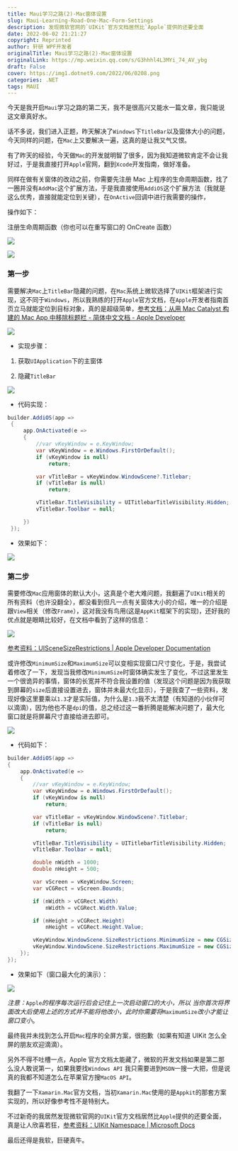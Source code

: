 ```yaml
---
title: Maui学习之路(2)-Mac窗体设置
slug: Maui-Learning-Road-One-Mac-Form-Settings
description: 发现微软官网的`UIKit`官方文档居然比`Apple`提供的还要全面
date: 2022-06-02 21:21:27
copyright: Reprinted
author: 轩研 WPF开发者
originalTitle: Maui学习之路(2)-Mac窗体设置
originalLink: https://mp.weixin.qq.com/s/G3hhhl4L3MYi_74_AV_ybg
draft: False
cover: https://img1.dotnet9.com/2022/06/0208.png
categories: .NET
tags: MAUI
---
```


今天是我开启`Maui`学习之路的第二天，我不是很高兴又能水一篇文章，我只能说这文章真好水。

话不多说，我们进入正题，昨天解决了`Windows`下`TitleBar`以及窗体大小的问题，今天同样的问题，在`Mac`上又要解决一遍，这真的是让我又气又恨。

有了昨天的经验，今天做`Mac`的开发就明智了很多，因为我知道微软肯定不会让我好过，于是我直接打开`Apple`官网，翻到`Xcode`开发指南，做好准备。

同样在做有关窗体的改动之前，你需要先注册 Mac 上程序的生命周期函数，找了一圈并没有`AddMac`这个扩展方法，于是我直接使用`AddiOS`这个扩展方法（我就是这么优秀，直接就能定位到关键），在`OnActive`回调中进行我需要的操作，

操作如下：

注册生命周期函数（你也可以在重写窗口的 OnCreate 函数）

![](https://img1.dotnet9.com/2022/06/0201.png)

![](https://img1.dotnet9.com/2022/06/0202.png)

### 第一步

需要解决`Mac`上`TitleBar`隐藏的问题，在`Mac`系统上微软选择了`UIKit`框架进行实现，这不同于`Windows`，所以我熟练的打开`Apple`官方文档，在`Apple`开发者指南首页立马就能定位到目标对象，真的是超级简单，[参考文档：从用 Mac Catalyst 构建的 Mac App 中移除标题栏 - 简体中文文档 - Apple Developer](链接：https://developer.apple.com/cn/documentation/uikit/mac_catalyst/removing_the_title_bar_in_your_mac_app_built_with_mac_catalyst/)

![](https://img1.dotnet9.com/2022/06/0203.png)

- 实现步骤：

1. 获取`UIApplication`下的主窗体

2. 隐藏`TitleBar`

![](https://img1.dotnet9.com/2022/06/0204.png)

- 代码实现：

```csharp
builder.AddiOS(app =>
 {
     app.OnActivated(e =>
     {
         //var vKeyWindow = e.KeyWindow;
         var vKeyWindow = e.Windows.FirstOrDefault();
         if (vKeyWindow is null)
             return;

         var vTitleBar = vKeyWindow.WindowScene?.Titlebar;
         if (vTitleBar is null)
             return;

         vTitleBar.TitleVisibility = UITitlebarTitleVisibility.Hidden;
         vTitleBar.Toolbar = null;

     })
 });
```

- 效果如下：

![](https://img1.dotnet9.com/2022/06/0205.png)

### 第二步

需要修改`Mac`应用窗体的默认大小，这真是个老大难问题，我翻遍了`UIKit`相关的所有资料（也许没翻全），都没看到但凡一点有关窗体大小的介绍，唯一的介绍是跟`View`相关（修改`Frame`），这对我没有鸟用(这是`AppKit`框架下的实现)，还好我的优点就是眼睛比较好，在文档中看到了这样的信息：

![](https://img1.dotnet9.com/2022/06/0206.png)

[参考资料：UISceneSizeRestrictions | Apple Developer Documentation](https://developer.apple.com/documentation/uikit/uiscenesizerestrictions)

或许修改`MinimumSize`和`MaximumSize`可以变相实现窗口尺寸变化，于是，我尝试着修改了一下，发现当我修改`MinimumSize`时窗体确实发生了变化，不过这里发生一个很诡异的事情，窗体的长宽并不符合我设置的值（发现这个问题是因为我获取到屏幕的`size`后直接设置进去，窗体并未最大化显示），于是我查了一些资料，发现好像这里要乘以`1.3`才是实际值，为什么是`1.3`我不太清楚（有知道的小伙伴可以滴滴），因为他也不是`dpi`的值，总之经过这一番折腾是能解决问题了，最大化窗口就是将屏幕尺寸直接给进去即可。

![](https://img1.dotnet9.com/2022/06/0207.png)

- 代码如下：

```csharp
builder.AddiOS(app =>
{
    app.OnActivated(e =>
    {
        //var vKeyWindow = e.KeyWindow;
        var vKeyWindow = e.Windows.FirstOrDefault();
        if (vKeyWindow is null)
            return;

        var vTitleBar = vKeyWindow.WindowScene?.Titlebar;
        if (vTitleBar is null)
            return;

        vTitleBar.TitleVisibility = UITitlebarTitleVisibility.Hidden;
        vTitleBar.Toolbar = null;

        double nWidth = 1000;
        double nHeight = 500;

        var vScreen = vKeyWindow.Screen;
        var vCGRect = vScreen.Bounds;

        if (nWidth > vCGRect.Width)
            nWidth = vCGRect.Width.Value;

        if (nHeight > vCGRect.Height)
            nHeight = vCGRect.Height.Value;

        vKeyWindow.WindowScene.SizeRestrictions.MinimumSize = new CGSize(nWidth * 1.3, nHeight);
        vKeyWindow.WindowScene.SizeRestrictions.MaximumSize = new CGSize(vCGRect.Width * 1.3, vCGRect.Height * 1.3);
    });
});
```

- 效果如下（窗口最大化的演示）：

![](https://img1.dotnet9.com/2022/06/0208.png)

_注意：_`Apple`_的程序每次运行后会记住上一次启动窗口的大小，所以 当你首次将界面改大后使用上述的方式并不能将他改小，此时你需要将_`MaximumSize`_改小才能让窗口变小_。

最终我并未找到怎么开启`Mac`程序的全屏方案，很抱歉（如果有知道 UIKit 怎么全屏的朋友欢迎滴滴）。

另外不得不吐槽一点，Apple 官方文档太能藏了，微软的开发文档如果是第二那么没人敢说第一，如果我要找`Windows API` 我只需要进到`MSDN`一搜一大把，但是说真的我都不知道怎么在苹果官方搜`MacOS API`。

我翻了一下`Xamarin.Mac`官方文档，当初`Xamarin.Mac`使用的是`Appkit`的那套方案实现的，所以好像参考性不是特别大。

不过新奇的我居然发现微软官网的`UIKit`官方文档居然比`Apple`提供的还要全面，真是让人欣喜若狂，[参考资料：UIKit Namespace | Microsoft Docs](https://docs.microsoft.com/zh-cn/dotnet/api/uikit?view=xamarin-ios-sdk-12)

最后还得是我软，巨硬真牛。
